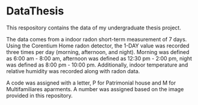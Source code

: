 # DataThesis
This respository contains the data of my undergraduate thesis project.

The data comes from a indoor radon short-term measurement of 7 days. Using the Corentium Home radon detector, the 1-DAY value was recorded three times per day (morning, afternoon, and night). Morning was defined as 6:00 am - 8:00 am, afternoon was defined as 12:30 pm - 2:00 pm, night was defined as 8:00 pm - 10:00 pm. Additionally, indoor temperature and relative humidity was recorded along with radon data.

A code was assigned with a letter, P for Patrimonial house and M for Multifamiliares aparments. A number was assigned based on the image provided in this repository.
